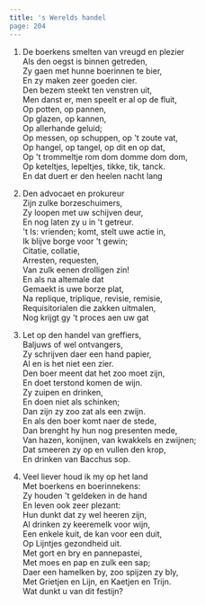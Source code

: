 ```yaml
---
title: 's Werelds handel
page: 204
---  
```


1. De boerkens smelten van vreugd en plezier  
Als den oegst is binnen getreden,  
Zy gaen met hunne boerinnen te bier,  
En zy maken zeer goeden cier.  
Den bezem steekt ten venstren uit,  
Men danst er, men speelt er al op de fluit,  
Op potten, op pannen,  
Op glazen, op kannen,  
Op allerhande geluid;  
Op messen, op schuppen, op 't zoute vat,  
Op hangel, op tangel, op dit en op dat,  
Op 't trommeltje rom dom domme dom dom,  
Op keteltjes, lepeltjes, tikke, tik, tanck.  
En dat duert er den heelen nacht lang  


2. Den advocaet en prokureur  
Zijn zulke borzeschuimers,  
Zy loopen met uw schijven deur,  
En nog laten zy u in 't getreur.  
't Is: vrienden; komt, stelt uwe actie in,  
Ik blijve borge voor 't gewin;  
Citatie, collatie,  
Arresten, requesten,  
Van zulk eenen drolligen zin!  
En als na altemale dat  
Gemaekt is uwe borze plat,  
Na replique, triplique, revisie, remisie,  
Requisitorialen die zakken uitmalen,  
Nog krijgt gy 't proces aen uw gat  


3. Let op den handel van greffiers,  
Baljuws of wel ontvangers,  
Zy schrijven daer een hand papier,  
Al en is het niet een zier.  
Den boer meent dat het zoo moet zijn,  
En doet terstond komen de wijn.  
Zy zuipen en drinken,  
En doen niet als schinken;  
Dan zijn zy zoo zat als een zwijn.  
En als den boer komt naer de stede,  
Dan brenght hy hun nog presenten mede,  
Van hazen, konijnen, van kwakkels en zwijnen;  
Dat smeeren zy op en vullen den krop,  
En drinken van Bacchus sop.  


4. Veel liever houd ik my op het land  
Met boerkens en boerinnekens:  
Zy houden 't geldeken in de hand  
En leven ook zeer plezant:  
Hun dunkt dat zy wel heeren zijn,  
Al drinken zy keeremelk voor wijn,  
Een enkele kuit, de kan voor een duit,  
Op Lijntjes gezondheid uit.  
Met gort en bry en pannepastei,  
Met moes en pap en zulk een sap;  
Daer een hamelken by, zoo spijzen zy bly,  
Met Grietjen en Lijn, en Kaetjen en Trijn.  
Wat dunkt u van dit festijn?  